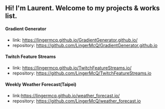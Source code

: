 ## Hi! I'm Laurent. Welcome to my projects & works list.

#### Gradient Generator
- link: https://lingermcq.github.io/GradientGenerator.github.io/
- repository: https://github.com/LingerMcQ/GradientGenerator.github.io

#### Twitch Feature Streams
- link: https://lingermcq.github.io/TwitchFeatureStreams.io/
- repository: https://github.com/LingerMcQ/TwitchFeatureStreams.io

#### Weekly Weather Forecast(Taipei)
- link:https://lingermcq.github.io/weather_forecast.io/
- repository: https://github.com/LingerMcQ/weather_forecast.io
